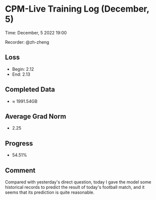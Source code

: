 
# CPM-Live Training Log (December, 5)

Time: December, 5 2022 19:00

Recorder: @zh-zheng

## Loss
- Begin: 2.12
- End: 2.13
	
## Completed Data
- $\approx$ 1991.54GB

## Average Grad Norm
- 2.25

## Progress
- 54.51%

## Comment

Compared with yesterday's direct question, today I gave the model some historical records to predict the result of today's football match, and it seems that its prediction is quite reasonable.

